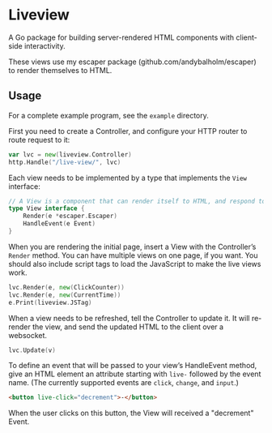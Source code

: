 # Liveview

A Go package for building server-rendered HTML components with client-side interactivity.

These views use my escaper package (github.com/andybalholm/escaper) to render themselves to HTML.

## Usage

For a complete example program, see the `example` directory.

First you need to create a Controller, and configure your HTTP router to route request to it:

```go
var lvc = new(liveview.Controller)
http.Handle("/live-view/", lvc)
```

Each view needs to be implemented by a type that implements the `View` interface:

```go
// A View is a component that can render itself to HTML, and respond to Events.
type View interface {
	Render(e *escaper.Escaper)
	HandleEvent(e Event)
}
```

When you are rendering the initial page, insert a View with the Controller’s
`Render` method. You can have multiple views on one page, if you want.
You should also include script tags to load the JavaScript to make the live views work.

```go
lvc.Render(e, new(ClickCounter))
lvc.Render(e, new(CurrentTime))
e.Print(liveview.JSTag)
```

When a view needs to be refreshed, tell the Controller to update it.
It will re-render the view, and send the updated HTML to the client 
over a websocket.

```go
lvc.Update(v)
```

To define an event that will be passed to your view’s HandleEvent method,
give an HTML element an attribute starting with `live-` followed by the event name.
(The currently supported events are `click`, `change`, and `input`.)

```html
<button live-click="decrement">-</button>
```

When the user clicks on this button, the View will received a "decrement" Event.
